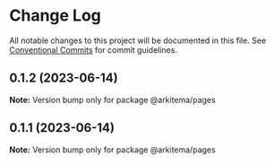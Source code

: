 # Change Log

All notable changes to this project will be documented in this file.
See [Conventional Commits](https://conventionalcommits.org) for commit guidelines.

## 0.1.2 (2023-06-14)

**Note:** Version bump only for package @arkitema/pages

## 0.1.1 (2023-06-14)

**Note:** Version bump only for package @arkitema/pages
